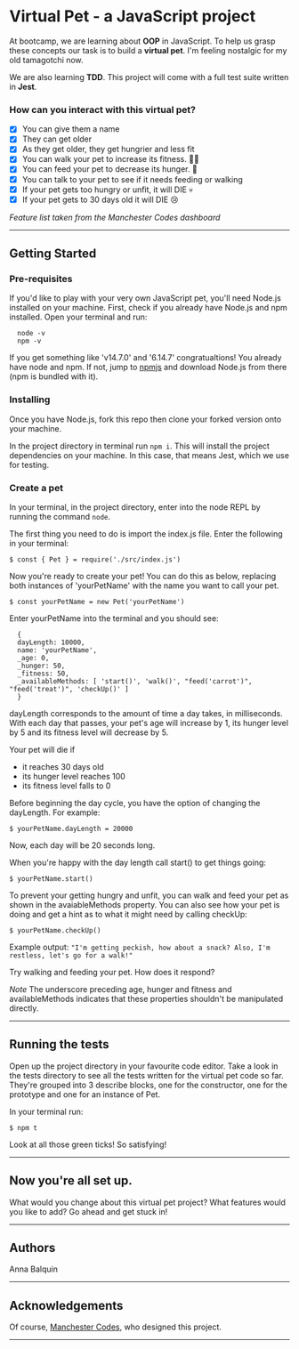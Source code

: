 
# Virtual Pet -  a JavaScript project

At bootcamp, we are learning about **OOP** in JavaScript. To help us grasp these concepts our task is to build a **virtual pet**. I'm feeling nostalgic for my old tamagotchi now.

We are also learning **TDD**. This project will come with a full test suite written in **Jest**.

### How can you interact with this virtual pet?

- [x]  You can give them a name
- [x]  They can get older
- [x]  As they get older, they get hungrier and less fit
- [x]  You can walk your pet to increase its fitness. 🏃‍♂️
- [x]  You can feed your pet to decrease its hunger. 🍕
- [x]  You can talk to your pet to see if it needs feeding or walking
- [x]  If your pet gets too hungry or unfit, it will DIE 💀
- [x]  If your pet gets to 30 days old it will DIE 😢

*Feature list taken from the Manchester Codes dashboard*


***

## Getting Started

### Pre-requisites
If you'd like to play with your very own JavaScript pet, you'll need Node.js installed on your machine.
First, check if you already have Node.js and npm installed. Open your terminal and run:

      node -v
      npm -v

If you get something like 'v14.7.0' and '6.14.7' congratualtions! You already have node and npm.
If not, jump to [npmjs](https://www.npmjs.com/get-npm) and download Node.js from there (npm is bundled with it).


### Installing
Once you have Node.js, fork this repo then clone your forked version onto your machine.

In the project directory in terminal run `npm i`. This will install the project dependencies on your machine. In this case, that means Jest, which we use for testing.

### Create a pet
In your terminal, in the project directory, enter into the node REPL by running the command `node`.

The first thing you need to do is import the index.js file. Enter the following in your terminal:

`$ const { Pet } = require('./src/index.js')`

Now you're ready to create your pet! You can do this as below, replacing both instances of 'yourPetName' with the name you want to call your pet. 

`$ const yourPetName = new Pet('yourPetName')`

Enter yourPetName into the terminal and you should see:

      {
      dayLength: 10000,
      name: 'yourPetName',
      _age: 0,
      _hunger: 50,
      _fitness: 50,
      _availableMethods: [ 'start()', 'walk()', "feed('carrot')", "feed('treat')", 'checkUp()' ]
      }


dayLength corresponds to the amount of time a day takes, in milliseconds. With each day that passes, your pet's age will increase by 1, its hunger level by 5 and its fitness level will decrease by 5. 

Your pet will die if
- it reaches 30 days old
- its hunger level reaches 100
- its fitness level falls to 0


Before beginning the day cycle, you have the option of changing the dayLength. For example:

`$ yourPetName.dayLength = 20000`

Now, each day will be 20 seconds long.

When you're happy with the day length call start() to get things going:

`$ yourPetName.start()`

To prevent your getting hungry and unfit, you can walk and feed your pet as shown in the avaiableMethods property. You can also see how your pet is doing and get a hint as to what it might need by calling checkUp:

`$ yourPetName.checkUp()`

Example output: `"I'm getting peckish, how about a snack? Also, I'm restless, let's go for a walk!"`

Try walking and feeding your pet. How does it respond?


*Note* 
The underscore preceding age, hunger and fitness and availableMethods indicates that these properties shouldn't be manipulated directly.


***
## Running the tests 
Open up the project directory in your favourite code editor. Take a look in the tests directory to see all the tests written for the virtual pet code so far. They're grouped into 3 describe blocks, one for the constructor, one for the prototype and one for an instance of Pet.

In your terminal run:

`$ npm t`

Look at all those green ticks! So satisfying! 


*** 

## Now you're all set up.
What would you change about this virtual pet project? What features would you like to add? Go ahead and get stuck in!
*** 

## Authors 
Anna Balquin
***

## Acknowledgements
Of course, [Manchester Codes](https://www.manchestercodes.com), who designed this project.
***